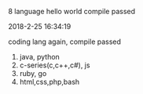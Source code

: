 8 language hello world
compile passed

2018-2-25 16:34:19

coding lang again, compile passed

1. java, python
2. c-series(c,c++,c#), js
3. ruby, go
4. html,css,php,bash

